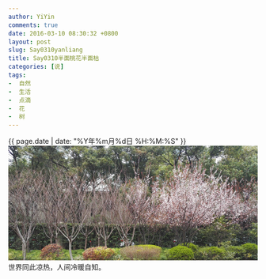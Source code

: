 ```yaml
---
author: YiYin
comments: true
date: 2016-03-10 08:30:32 +0800
layout: post
slug: Say0310yanliang
title: Say0310半面桃花半面枯
categories: [说]
tags:
-  自然
-  生活
-  点滴
-  花
-  树
---
```

<div class="saying">
<div class="timestamp">{{ page.date | date: "%Y年%m月%d日 %H:%M:%S" }}</div>
<img src="/public/images/yanliang.jpg"/>
世界同此凉热，人间冷暖自知。
</div>
